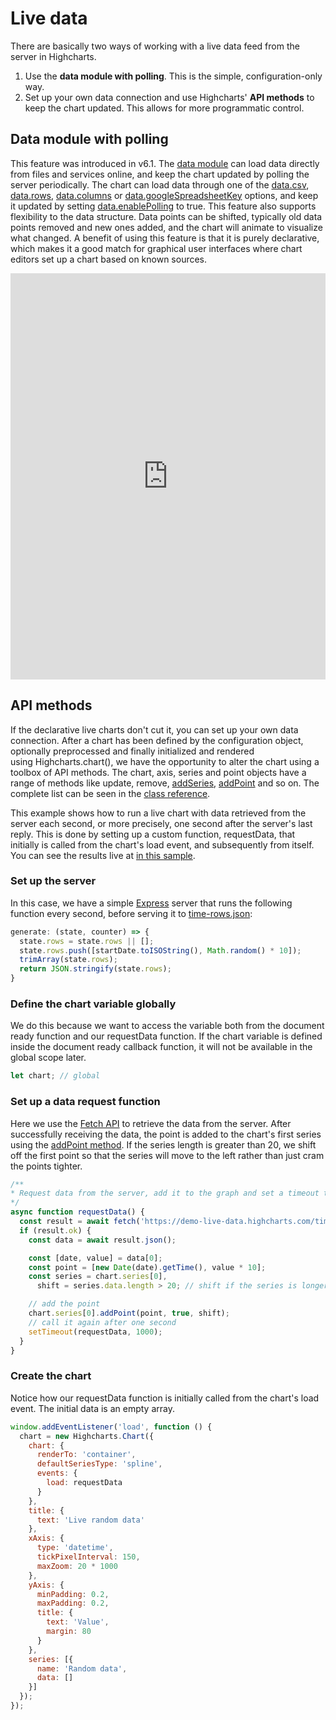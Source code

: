 Live data
=========

There are basically two ways of working with a live data feed from the server in Highcharts.

1. Use the **data module with polling**. This is the simple, configuration-only way.
2. Set up your own data connection and use Highcharts' **API methods** to keep the chart updated. This allows for more programmatic control.

## Data module with polling

This feature was introduced in v6.1. The [data module](https://www.highcharts.com/docs/working-with-data/data-module) can load data directly from files and services online, and keep the chart updated by polling the server periodically. The chart can load data through one of the [data.csv](https://api.highcharts.com/highcharts/data.csv), [data.rows](https://api.highcharts.com/highcharts/data.rows), [data.columns](https://api.highcharts.com/highcharts/data.columns) or [data.googleSpreadsheetKey](https://api.highcharts.com/highcharts/data.googleSpreadsheetKey) options, and keep it updated by setting [data.enablePolling](https://api.highcharts.com/highcharts/data.enablePolling) to true. This feature also supports flexibility to the data structure. Data points can be shifted, typically old data points removed and new ones added, and the chart will animate to visualize what changed. A benefit of using this feature is that it is purely declarative, which makes it a good match for graphical user interfaces where chart editors set up a chart based on known sources.

<iframe style="width: 100%; height: 650px; border: none;" src=https://www.highcharts.com/samples/highcharts/data/livedata-columns/ allow="fullscreen"></iframe>


## API methods

If the declarative live charts don't cut it, you can set up your own data connection. After a chart has been defined by the configuration object, optionally preprocessed and finally initialized and rendered using Highcharts.chart(), we have the opportunity to alter the chart using a toolbox of API methods. The chart, axis, series and point objects have a range of methods like update, remove, [addSeries](https://api.highcharts.com/highcharts/Chart.addSeries), [addPoint](https://api.highcharts.com/highcharts/Series.addPoint) and so on. The complete list can be seen in the [class reference](https://api.highcharts.com/class-reference).

This example shows how to run a live chart with data retrieved from the server each second, or more precisely, one second after the server's last reply. This is done by setting up a custom function, requestData, that initially is called from the chart's load event, and subsequently from itself. You can see the results live at [in this sample](https://highcharts.com/samples/highcharts/data/livedata-fetch).

### Set up the server
In this case, we have a simple [Express](https://expressjs.com/) server that runs the following function every second, before serving it to [time-rows.json](https://demo-live-data.highcharts.com/time-rows.json):

```js
generate: (state, counter) => {
  state.rows = state.rows || [];
  state.rows.push([startDate.toISOString(), Math.random() * 10]);
  trimArray(state.rows);
  return JSON.stringify(state.rows);
}
```

### Define the chart variable globally
We do this because we want to access the variable both from the document ready function and our requestData function. If the chart variable is defined inside the document ready callback function, it will not be available in the global scope later.

```js
let chart; // global
```

### Set up a data request function
Here we use the [Fetch API](https://developer.mozilla.org/en-US/docs/Web/API/Fetch_API/Using_Fetch) to retrieve the data from the server. After successfully receiving  the data, the point is added to the chart's first series using the [addPoint method](https://api.highcharts.com/class-reference/Highcharts.Series#addPoint). If the series length is greater than 20, we shift off the first point so that the series will move to the left rather than just cram the points tighter.

```js
/**
* Request data from the server, add it to the graph and set a timeout to request again
*/
async function requestData() {
  const result = await fetch('https://demo-live-data.highcharts.com/time-rows.json');
  if (result.ok) {
    const data = await result.json();

    const [date, value] = data[0];
    const point = [new Date(date).getTime(), value * 10];
    const series = chart.series[0],
      shift = series.data.length > 20; // shift if the series is longer than 20

    // add the point
    chart.series[0].addPoint(point, true, shift);
    // call it again after one second
    setTimeout(requestData, 1000);
  }
}
```


### Create the chart
Notice how our requestData function is initially called from the chart's load event. The initial data is an empty array.

```js
window.addEventListener('load', function () {
  chart = new Highcharts.Chart({
    chart: {
      renderTo: 'container',
      defaultSeriesType: 'spline',
      events: {
        load: requestData
      }
    },
    title: {
      text: 'Live random data'
    },
    xAxis: {
      type: 'datetime',
      tickPixelInterval: 150,
      maxZoom: 20 * 1000
    },
    yAxis: {
      minPadding: 0.2,
      maxPadding: 0.2,
      title: {
        text: 'Value',
        margin: 80
      }
    },
    series: [{
      name: 'Random data',
      data: []
    }]
  });
});
```